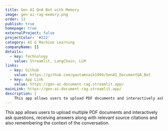 ```yaml
---
title: Gen AI QnA Bot with Memory
image: gen-ai-rag-memory.png
order: 13
publish: true
homepage: true
externalProject: false
projectColor: '#222'
category: AI & Machine Learning
companyName: []
details:
  - key: Technology
    value: Streamlit, LangChain, LLM
links:
  - key: Github
    value: https://github.com/gautamnaik1994/GenAI_DocumentQA_Bot
  - key: App Link
    value: https://gen-ai-document-rag.streamlit.app/
mainLink: https://gen-ai-document-rag.streamlit.app/
description: | 
    This app allows users to upload PDF documents and interactively ask questions, receiving answers along with relevant source citations and also remembering the context of the conversation.
---
```


<!--StartFragment-->
This app allows users to upload multiple PDF documents and interactively ask questions, receiving answers along with relevant source citations and also remembering the context of the conversation.
<!--EndFragment-->
